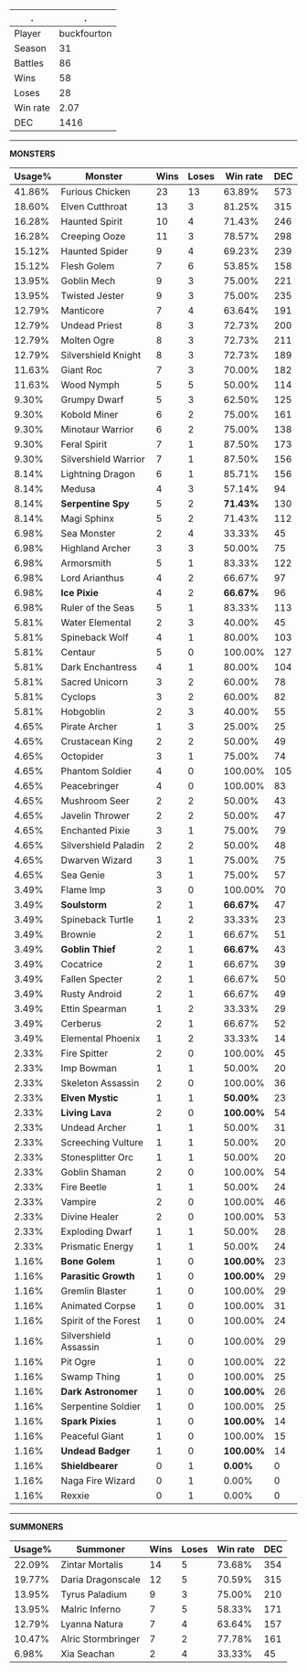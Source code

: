 .|.
|-|-
Player|buckfourton
Season|31
Battles|86
Wins|58
Loses|28
Win rate|2.07
DEC|1416

---
**MONSTERS**

Usage%|Monster|Wins|Loses|Win rate|DEC|
-|-|-|-|-|-|
41.86%|Furious Chicken|23|13|63.89%|573|
18.60%|Elven Cutthroat|13|3|81.25%|315|
16.28%|Haunted Spirit|10|4|71.43%|246|
16.28%|Creeping Ooze|11|3|78.57%|298|
15.12%|Haunted Spider|9|4|69.23%|239|
15.12%|Flesh Golem|7|6|53.85%|158|
13.95%|Goblin Mech|9|3|75.00%|221|
13.95%|Twisted Jester|9|3|75.00%|235|
12.79%|Manticore|7|4|63.64%|191|
12.79%|Undead Priest|8|3|72.73%|200|
12.79%|Molten Ogre|8|3|72.73%|211|
12.79%|Silvershield Knight|8|3|72.73%|189|
11.63%|Giant Roc|7|3|70.00%|182|
11.63%|Wood Nymph|5|5|50.00%|114|
9.30%|Grumpy Dwarf|5|3|62.50%|125|
9.30%|Kobold Miner|6|2|75.00%|161|
9.30%|Minotaur Warrior|6|2|75.00%|138|
9.30%|Feral Spirit|7|1|87.50%|173|
9.30%|Silvershield Warrior|7|1|87.50%|156|
8.14%|Lightning Dragon|6|1|85.71%|156|
8.14%|Medusa|4|3|57.14%|94|
8.14%|**Serpentine Spy**|5|2|**71.43%**|130|
8.14%|Magi Sphinx|5|2|71.43%|112|
6.98%|Sea Monster|2|4|33.33%|45|
6.98%|Highland Archer|3|3|50.00%|75|
6.98%|Armorsmith|5|1|83.33%|122|
6.98%|Lord Arianthus|4|2|66.67%|97|
6.98%|**Ice Pixie**|4|2|**66.67%**|96|
6.98%|Ruler of the Seas|5|1|83.33%|113|
5.81%|Water Elemental|2|3|40.00%|45|
5.81%|Spineback Wolf|4|1|80.00%|103|
5.81%|Centaur|5|0|100.00%|127|
5.81%|Dark Enchantress|4|1|80.00%|104|
5.81%|Sacred Unicorn|3|2|60.00%|78|
5.81%|Cyclops|3|2|60.00%|82|
5.81%|Hobgoblin|2|3|40.00%|55|
4.65%|Pirate Archer|1|3|25.00%|25|
4.65%|Crustacean King|2|2|50.00%|49|
4.65%|Octopider|3|1|75.00%|74|
4.65%|Phantom Soldier|4|0|100.00%|105|
4.65%|Peacebringer|4|0|100.00%|83|
4.65%|Mushroom Seer|2|2|50.00%|43|
4.65%|Javelin Thrower|2|2|50.00%|47|
4.65%|Enchanted Pixie|3|1|75.00%|79|
4.65%|Silvershield Paladin|2|2|50.00%|48|
4.65%|Dwarven Wizard|3|1|75.00%|75|
4.65%|Sea Genie|3|1|75.00%|57|
3.49%|Flame Imp|3|0|100.00%|70|
3.49%|**Soulstorm**|2|1|**66.67%**|47|
3.49%|Spineback Turtle|1|2|33.33%|23|
3.49%|Brownie|2|1|66.67%|51|
3.49%|**Goblin Thief**|2|1|**66.67%**|43|
3.49%|Cocatrice|2|1|66.67%|39|
3.49%|Fallen Specter|2|1|66.67%|50|
3.49%|Rusty Android|2|1|66.67%|49|
3.49%|Ettin Spearman|1|2|33.33%|29|
3.49%|Cerberus|2|1|66.67%|52|
3.49%|Elemental Phoenix|1|2|33.33%|14|
2.33%|Fire Spitter|2|0|100.00%|45|
2.33%|Imp Bowman|1|1|50.00%|20|
2.33%|Skeleton Assassin|2|0|100.00%|36|
2.33%|**Elven Mystic**|1|1|**50.00%**|23|
2.33%|**Living Lava**|2|0|**100.00%**|54|
2.33%|Undead Archer|1|1|50.00%|31|
2.33%|Screeching Vulture|1|1|50.00%|20|
2.33%|Stonesplitter Orc|1|1|50.00%|20|
2.33%|Goblin Shaman|2|0|100.00%|54|
2.33%|Fire Beetle|1|1|50.00%|24|
2.33%|Vampire|2|0|100.00%|46|
2.33%|Divine Healer|2|0|100.00%|53|
2.33%|Exploding Dwarf|1|1|50.00%|28|
2.33%|Prismatic Energy|1|1|50.00%|24|
1.16%|**Bone Golem**|1|0|**100.00%**|23|
1.16%|**Parasitic Growth**|1|0|**100.00%**|29|
1.16%|Gremlin Blaster|1|0|100.00%|29|
1.16%|Animated Corpse|1|0|100.00%|31|
1.16%|Spirit of the Forest|1|0|100.00%|24|
1.16%|Silvershield Assassin|1|0|100.00%|29|
1.16%|Pit Ogre|1|0|100.00%|22|
1.16%|Swamp Thing|1|0|100.00%|25|
1.16%|**Dark Astronomer**|1|0|**100.00%**|26|
1.16%|Serpentine Soldier|1|0|100.00%|25|
1.16%|**Spark Pixies**|1|0|**100.00%**|14|
1.16%|Peaceful Giant|1|0|100.00%|15|
1.16%|**Undead Badger**|1|0|**100.00%**|14|
1.16%|**Shieldbearer**|0|1|**0.00%**|0|
1.16%|Naga Fire Wizard|0|1|0.00%|0|
1.16%|Rexxie|0|1|0.00%|0|

---
**SUMMONERS**

Usage%|Summoner|Wins|Loses|Win rate|DEC|
-|-|-|-|-|-|
22.09%|Zintar Mortalis|14|5|73.68%|354|
19.77%|Daria Dragonscale|12|5|70.59%|315|
13.95%|Tyrus Paladium|9|3|75.00%|210|
13.95%|Malric Inferno|7|5|58.33%|171|
12.79%|Lyanna Natura|7|4|63.64%|157|
10.47%|Alric Stormbringer|7|2|77.78%|161|
6.98%|Xia Seachan|2|4|33.33%|45|
